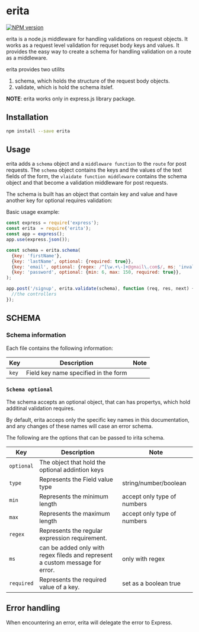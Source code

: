 # erita

  [![NPM version](https://img.shields.io/npm/v/erita)](https://www.npmjs.com/package/erita)

erita is a node.js middleware for handling validations on request objects.
It works as a request level validation for requset body keys and values.
It provides the easy way to create a schema for handling validation on a route as a middleware.

erita provides two utilits

1. schema, which holds the structure of the request body objects.
2. validate, which is hold the schema itslef.

**NOTE**: erita works only in express.js library package.

## Installation

```sh
npm install --save erita
```

## Usage

erita adds a `schema` object and a `middleware function` to the `route` for post requests. The `schema` object contains the keys and the values of the text fields of the form, the `vlaidate function middleware`
contains the schema object and that become a validation middleware for post requests.

The schema is built has an object that contain key and value and have another key for optional requires validation:

Basic usage example:

```javascript
const express = require('express');
const erita  = require('erita');
const app = express();
app.use(express.json());

const schema = erita.schema(
  {key: 'firstName'},
  {key: 'lastName', optional: {required: true}},
  {key: 'email', optional: {regex: /^[\w.+\-]+@gmail\.com$/, ms: 'invalid email', required: true}},
  {key: 'password', optional: {min: 6, max: 150, required: true}},
);

app.post('/signup', erita.validate(schema), function (req, res, next) {
  //the controllers
});
```

## SCHEMA

### Schema information

Each file contains the following information:

Key | Description | Note
--- | --- | ---
`key` | Field key name specified in the form |

### `Schema optional`

The schema accepts an optional object, that can has propertys, which hold additinal validation requires.

By default, erita acceps only the specific key names in this documentation, and any changes of these names will case an error schema.

The following are the options that can be passed to irita schema.

Key | Description | Note
--- | --- | ---
`optional` | The object that hold the optional addintion keys |
`type` | Represents the Field value type | string/number/boolean
`min` | Represents the minimum length | accept only type of numbers
`max` | Represents the maximum length | accept only type of numbers
`regex` | Represents the regular expression requirement. |
`ms` | can be added only with regex fileds and represent a custom message for error. | only with regex
`required` | Represents the required value of a key. | set as a boolean true

## Error handling

When encountering an error, erita will delegate the error to Express.

